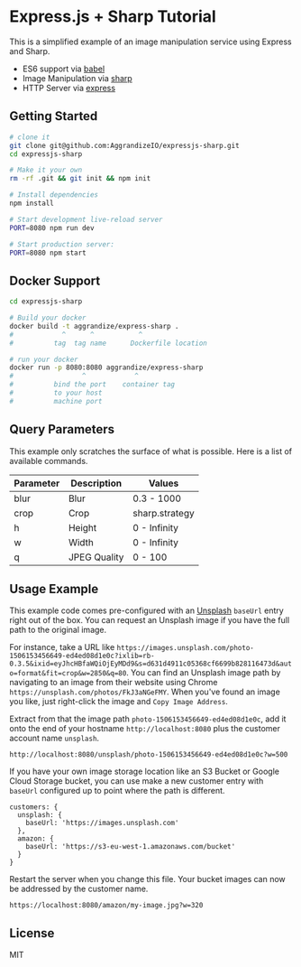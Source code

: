 Express.js + Sharp Tutorial
==================================

This is a simplified example of an image manipulation service using Express and Sharp.

- ES6 support via [babel](https://babeljs.io)
- Image Manipulation via [sharp](https://github.com/lovell/sharp)
- HTTP Server via [express](https://expressjs.com/)

Getting Started
---------------

```sh
# clone it
git clone git@github.com:AggrandizeIO/expressjs-sharp.git
cd expressjs-sharp

# Make it your own
rm -rf .git && git init && npm init

# Install dependencies
npm install

# Start development live-reload server
PORT=8080 npm run dev

# Start production server:
PORT=8080 npm start
```

Docker Support
------

```sh
cd expressjs-sharp

# Build your docker
docker build -t aggrandize/express-sharp .
#            ^      ^           ^
#          tag  tag name      Dockerfile location

# run your docker
docker run -p 8080:8080 aggrandize/express-sharp
#                 ^            ^
#          bind the port    container tag
#          to your host
#          machine port   
```

Query Parameters
-------

This example only scratches the surface of what is possible. Here is a list of available commands.

| Parameter | Description  | Values         |
| --------- | ------------ | -------------- |
| blur      | Blur         | 0.3 - 1000     |
| crop      | Crop         | sharp.strategy |
| h         | Height       | 0 - Infinity   |
| w         | Width        | 0 - Infinity   |
| q         | JPEG Quality | 0 - 100        |

Usage Example
-------

This example code comes pre-configured with an [Unsplash](https://unsplash.com) `baseUrl` entry right out of the box. You can request an Unsplash image if you have the full path to the original image.

For instance, take a URL like `https://images.unsplash.com/photo-1506153456649-ed4ed08d1e0c?ixlib=rb-0.3.5&ixid=eyJhcHBfaWQiOjEyMDd9&s=d631d4911c05368cf6699b828116473d&auto=format&fit=crop&w=2850&q=80`. You can find an Unsplash image path by navigating to an image from their website using Chrome `https://unsplash.com/photos/FkJ3aNGeFMY`. When you've found an image you like, just right-click the image and `Copy Image Address`.

Extract from that the image path `photo-1506153456649-ed4ed08d1e0c`, add it onto the end of your hostname `http://localhost:8080` plus the customer account name `unsplash`.

```
http://localhost:8080/unsplash/photo-1506153456649-ed4ed08d1e0c?w=500
```

If you have your own image storage location like an S3 Bucket or Google Cloud Storage bucket, you can use make a new customer entry with `baseUrl` configured up to point where the path is different.

```
customers: {
  unsplash: {
    baseUrl: 'https://images.unsplash.com'
  },
  amazon: {
    baseUrl: 'https://s3-eu-west-1.amazonaws.com/bucket'
  }
}
```

Restart the server when you change this file. Your bucket images can now be addressed by the customer name.

```
https://localhost:8080/amazon/my-image.jpg?w=320
```

License
-------

MIT
